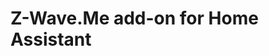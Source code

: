 # Z-Wave.Me add-on for Home Assistant


<!--

Notes to developers after forking or using the github template feature:
- While developing comment out the 'image' key from 'zwave_me/config.yaml' to make the supervisor build the addon
  - Remember to put this back when pushing up your changes.
- When you merge to the 'main' branch of your repository a new build will be triggered.
  - Make sure you adjust the 'version' key in 'zwave_me/config.yaml' when you do that.
  - Make sure you update 'zwave_me/CHANGELOG.md' when you do that.
  - The first time this runs you might need to adjust the image configuration on github container registry to make it public
- Adjust the 'image' key in 'zwave_me/config.yaml' so it points to your username instead of 'home-assistant'.
  - This is where the build images will be published to.
- Rename the zwave_me directory.
  - The 'slug' key in 'zwave_me/config.yaml' should match the directory name.
- Adjust all keys/url's that points to 'home-assistant' to now point to your user/fork.
- Share your repository on the forums https://community.home-assistant.io/c/projects/9
- Do awesome stuff!
 -->

[aarch64-shield]: https://img.shields.io/badge/aarch64-yes-green.svg
[amd64-shield]: https://img.shields.io/badge/amd64-yes-green.svg
[armhf-shield]: https://img.shields.io/badge/armhf-yes-green.svg
[armv7-shield]: https://img.shields.io/badge/armv7-yes-green.svg
[i386-shield]: https://img.shields.io/badge/i386-yes-green.svg
